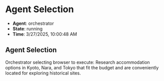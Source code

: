 # Agent Selection

- **Agent**: orchestrator
- **State**: running
- **Time**: 3/27/2025, 10:00:48 AM

## Agent Selection

Orchestrator selecting browser to execute: Research accommodation options in Kyoto, Nara, and Tokyo that fit the budget and are conveniently located for exploring historical sites.

